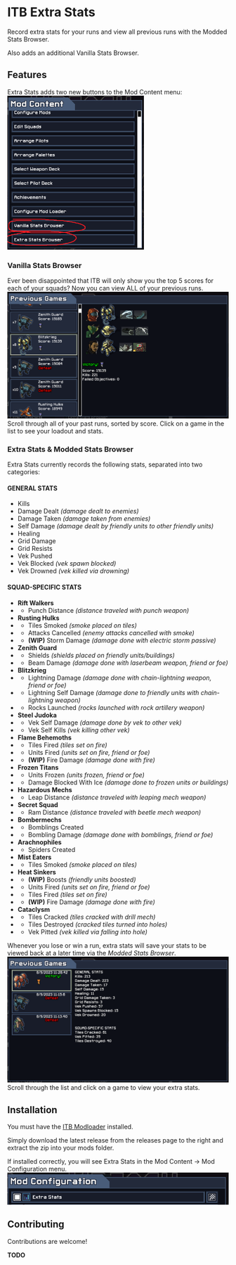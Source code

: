 # ITB Extra Stats

Record extra stats for your runs and view all previous runs with the Modded Stats Browser.

Also adds an additional Vanilla Stats Browser.



## Features

Extra Stats adds two new buttons to the Mod Content menu:
<img src="repository-resources/new_buttons.png" height="350" />

### Vanilla Stats Browser

Ever been disappointed that ITB will only show you the top 5 scores for each of your squads? Now you can view ALL of your previous runs.
<img src="repository-resources/vanilla_stats_browser.png" />
Scroll through all of your past runs, sorted by score. Click on a game in the list to see your loadout and stats.

### Extra Stats & Modded Stats Browser

Extra Stats currently records the following stats, separated into two categories:

#### GENERAL STATS
- Kills
- Damage Dealt *(damage dealt to enemies)*
- Damage Taken *(damage taken from enemies)*
- Self Damage  *(damage dealt by friendly units to other friendly units)*
- Healing
- Grid Damage
- Grid Resists
- Vek Pushed
- Vek Blocked  *(vek spawn blocked)*
- Vek Drowned  *(vek killed via drowning)*

#### SQUAD-SPECIFIC STATS
- **Rift Walkers**
- - Punch Distance *(distance traveled with punch weapon)*
- **Rusting Hulks**
- - Tiles Smoked *(smoke placed on tiles)*
- - Attacks Cancelled *(enemy attacks cancelled with smoke)*
- - **(WIP)** Storm Damage *(damage done with electric storm passive)*
- **Zenith Guard**
- - Shields *(shields placed on friendly units/buildings)*
- - Beam Damage *(damage done with laserbeam weapon, friend or foe)*
- **Blitzkrieg**
- - Lightning Damage *(damage done with chain-lightning weapon, friend or foe)*
- - Lightning Self Damage *(damage done to friendly units with chain-lightning weapon)*
- - Rocks Launched *(rocks launched with rock artillery weapon)*
- **Steel Judoka**
- - Vek Self Damage *(damage done by vek to other vek)*
- - Vek Self Kills *(vek killing other vek)*
- **Flame Behemoths**
- - Tiles Fired *(tiles set on fire)*
- - Units Fired *(units set on fire, friend or foe)*
- - **(WIP)** Fire Damage *(damage done with fire)*
- **Frozen Titans**
- - Units Frozen *(units frozen, friend or foe)*
- - Damage Blocked With Ice *(damage done to frozen units or buildings)*
- **Hazardous Mechs**
- - Leap Distance *(distance traveled with leaping mech weapon)*
- **Secret Squad**
- - Ram Distance *(distance traveled with beetle mech weapon)*
- **Bombermechs**
- - Bomblings Created
- - Bombling Damage *(damage done with bomblings, friend or foe)*
- **Arachnophiles**
- - Spiders Created
- **Mist Eaters**
- - Tiles Smoked *(smoke placed on tiles)*
- **Heat Sinkers**
- - **(WIP)** Boosts *(friendly units boosted)*
- - Units Fired *(units set on fire, friend or foe)*
- - Tiles Fired *(tiles set on fire)*
- - **(WIP)** Fire Damage *(damage done with fire)*
- **Cataclysm**
- - Tiles Cracked *(tiles cracked with drill mech)*
- - Tiles Destroyed *(cracked tiles turned into holes)*
- - Vek Pitted *(vek killed via falling into hole)*

Whenever you lose or win a run, extra stats will save your stats to be viewed back at a later time via the *Modded Stats Browser*.
<img src="repository-resources/modded_stats_browser.png" />
Scroll through the list and click on a game to view your extra stats.


## Installation

You must have the [ITB Modloader](https://github.com/itb-community/ITB-ModLoader) installed.

Simply download the latest release from the releases page to the right and extract the zip into your mods folder.

If installed correctly, you will see Extra Stats in the Mod Content -> Mod Configuration menu.
<img src="repository-resources/installed_correctly.png" />

## Contributing
Contributions are welcome!

**TODO**